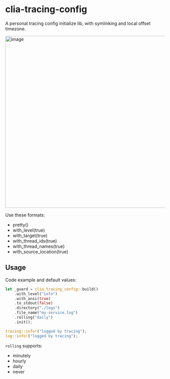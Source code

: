 # clia-tracing-config

A personal tracing config initialize lib, with symlinking and local offset timezone.

<img width="543" alt="image" src="https://user-images.githubusercontent.com/1589842/191417363-71f134a3-e23b-4e95-a0c7-22237799af8a.png">

Use these formats:

- pretty()
- with_level(true)
- with_target(true)
- with_thread_ids(true)
- with_thread_names(true)
- with_source_location(true)

## Usage

Code example and default values:

```rust
let _guard = clia_tracing_config::build()
    .with_level("info")
    .with_ansi(true)
    .to_stdout(false)
    .directory("./logs")
    .file_name("my-service.log")
    .rolling("daily")
    .init();

tracing::info!("logged by tracing");
log::info!("logged by tracing");
```

`rolling` supports:

- minutely
- hourly
- daily
- never
